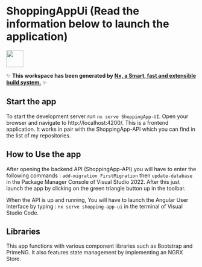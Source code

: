# ShoppingAppUi (Read the information below to launch the application)

<a alt="Nx logo" href="https://nx.dev" target="_blank" rel="noreferrer"><img src="https://raw.githubusercontent.com/nrwl/nx/master/images/nx-logo.png" width="45"></a>

✨ **This workspace has been generated by [Nx, a Smart, fast and extensible build system.](https://nx.dev)** ✨


## Start the app

To start the development server run `nx serve ShoppingApp-UI`. Open your browser and navigate to http://localhost:4200/.
This is a frontend application. It works in pair with the ShoppingApp-API which you can find in the list of my repositories.


## How to Use the app

After opening the backend API (ShoppingApp-API) you will have to enter the following commands : ```add-migration FirstMigration``` then ```update-database```
in the Package Manager Console of Visual Studio 2022. After this just launch the app by clicking on the green triangle button up in the toolbar.

When the API is up and running, You will have to launch the Angular User Interface by typing : ```nx serve shopping-app-ui``` in the terminal of Visual Studio Code.


## Libraries

This app functions with various component libraries such as Bootstrap and PrimeNG. It also features state management by implementing an NGRX Store.


